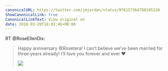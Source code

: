 ```yaml
---
canonicalURL: https://twitter.com/jmjordan/status/976157364788195328
ShowCanonicalLink: true
CanonicalLinkText: View original on
date: 2018-03-20T18:03:46+00:00
---
```

RT @RoseEllenDix:
> Happy anniversary @Roxetera! I can’t believe we’ve been married for three years already! I’ll love you forever and ever ❤️ 
> 
> ![](/images/976036341174669313-DYuT373W0AAR24a.jpg)